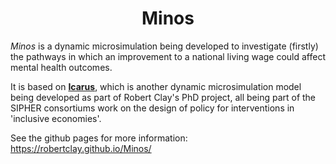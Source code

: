 <div align="center">
    <h1>Minos</h1>
</div>

*Minos* is a dynamic microsimulation being developed to investigate (firstly) the pathways in which an improvement to a national living wage could affect mental health outcomes. 

It is based on [**Icarus**](https://github.com/RobertClay/Icarus), which is another dynamic microsimulation model being developed as part of Robert Clay's PhD project, all being part of the SIPHER consortiums work on the design of policy for interventions in 'inclusive economies'.

See the github pages for more information: https://robertclay.github.io/Minos/
